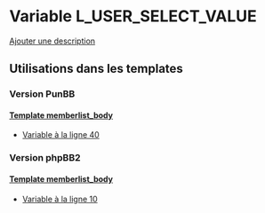 # Variable L_USER_SELECT_VALUE
[Ajouter une description](https://fa-tvars.appspot.com/var/L_USER_SELECT_VALUE)

## Utilisations dans les templates

### Version PunBB

#### [Template memberlist_body](punbb/memberlist_body.md)
* [Variable &agrave; la ligne 40](../punbb/memberlist_body.tpl#L40)

### Version phpBB2

#### [Template memberlist_body](subsilver/memberlist_body.md)
* [Variable &agrave; la ligne 10](../subsilver/memberlist_body.tpl#L10)